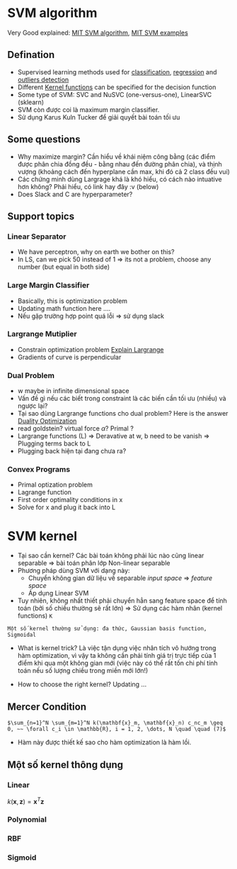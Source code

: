 # SVM algorithm

Very Good explained: [MIT SVM algorithm](https://www.youtube.com/watch?v=_PwhiWxHK8o&ab_channel=MITOpenCourseWare), [MIT SVM examples](https://www.youtube.com/watch?v=6nDqY8MPLDM&ab_channel=MITOpenCourseWare)


## Defination
- Supervised learning methods used for [classification](https://scikit-learn.org/stable/modules/svm.html#svm-classification), [regression](https://scikit-learn.org/stable/modules/svm.html#svm-regression) and [outliers detection](https://scikit-learn.org/stable/modules/svm.html#svm-outlier-detection)
- Different [Kernel functions](https://scikit-learn.org/stable/modules/svm.html#svm-kernels) can be specified for the decision function
- Some type of SVM: SVC and NuSVC (one-versus-one), LinearSVC (sklearn)
- SVM còn được coi là maximum margin classifier.
- Sử dụng Karus Kuln Tucker để giải quyết bài toán tối ưu

## Some questions
- Why maximize margin?
Cần hiểu về khái niệm công bằng (các điểm được phân chia đồng đều - bằng nhau đến đường phân chia), và thịnh vượng (khoảng cách đến hyperplane cần max, khi đó cả 2 class đều vui)
- Các chứng minh dùng Largrage khá là khó hiểu, có cách nào intuative hơn không?
Phải hiểu, có link hay đây :v (below)
- Does Slack and C are hyperparameter?

## Support topics

### Linear Separator
- We have perceptron, why on earth we bother on this?
- In LS, can we pick 50 instead of 1 => its not a problem, choose any number (but equal in both side)

### Large Margin Classifier
- Basically, this is optimization problem
- Updating math function here .…
- Nếu gặp trường hợp point quá lỗi => sử dụng slack

### Largrange Mutiplier
- Constrain optimization problem [Explain Largrange](https://www.youtube.com/watch?time_continue=20&v=m-G3K2GPmEQ&feature=emb_logo&ab_channel=KhanAcademy)
- Gradients of curve is perpendicular
### Dual Problem
- w maybe in infinite dimensional space
- Vấn đề gì nếu các biết trong constraint là các biến cần tối ưu (nhiều) và ngược lại?
- Tại sao dùng Largrange functions cho dual problem?
Here is the answer [Duality Optimization](https://en.wikipedia.org/wiki/Duality_(optimization)#:~:text=The%20Lagrangian%20dual%20problem%20is,minimize%20the%20original%20objective%20function.)
- read goldstein? virtual force $\alpha$?  Primal ?
- Largrange functions (L) => Deravative at w, b need to be vanish => Plugging terms back to L
- Plugging back hiện tại đang chưa ra?

### Convex Programs
   - Primal optization problem
   - Lagrange function
   - First order optimality conditions in x
   - Solve for x and plug it back into L

# SVM kernel
- Tại sao cần kernel?
Các bài toán không phải lúc nào cũng linear separable => bài toán phân lớp Non-linear separable
- Phương pháp dùng SVM với dạng này:
   + Chuyển không gian dữ liệu về separable _input space_ => _feature space_
   + Áp dụng Linear SVM
- Tuy nhiên, không nhất thiết phải chuyển hẳn sang feature space để tính toán (bởi số chiều thường sẽ rất lớn)
=> Sử dụng các hàm nhân (kernel functions) `K`

`Một số kernel thường sử dụng: đa thức, Gaussian basis function, Sigmoidal`

- What is kernel trick?
Là việc tận dụng việc nhân tích vô hướng trong hàm optimization, vì vậy ta không cần phải tính giá trị trực tiếp của 1 điểm khi qua một không gian mới (việc này có thể rất tốn chi phí tính toán nếu số lượng chiều trong miền mới lớn!)

- How to choose the right kernel?
Updating ...

## Mercer Condition
    $\sum_{n=1}^N \sum_{m=1}^N k(\mathbf{x}_m, \mathbf{x}_n) c_nc_m \geq 0, ~~ \forall c_i \in \mathbb{R}, i = 1, 2, \dots, N \quad \quad (7)$
- Hàm này được thiết kế sao cho hàm optimization là hàm lồi.

## Một số kernel thông dụng

### Linear
 $k(\mathbf{x}, \mathbf{z}) = \mathbf{x}^T\mathbf{z}$

### Polynomial

### RBF

### Sigmoid

